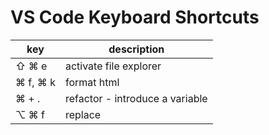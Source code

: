 # VS Code Keyboard Shortcuts


key | description
-- | --
⇧ ⌘ e | activate file explorer
⌘ f, ⌘ k | format html
⌘ + . | refactor - introduce a variable
⌥ ⌘ f | replace

